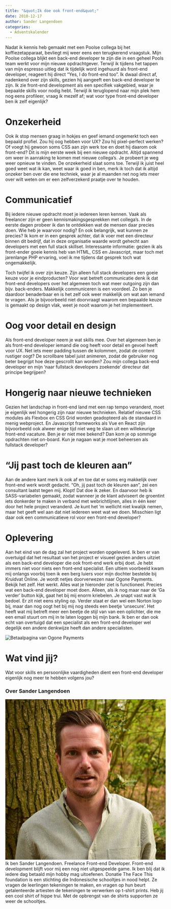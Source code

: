```yaml
---
title: "&quot;Ik doe ook front-end&quot;"
date: 2018-12-17
author: Sander Langendoen
categories: 
  - Adventskalender
---
```

Nadat ik kennis heb gemaakt met een Poolse collega bij het koffiezetapparaat, bevliegt mij weer eens een terugkerend vraagstuk. Mijn Poolse collega blijkt een back-end developer te zijn die in een geheel Pools team werkt voor mijn nieuwe opdrachtgever. Terwijl ik tijdens het tappen van mijn espresso uitleg dat ik tijdelijk word ingehuurd als front-end developer, reageert hij direct “Yes, I do front-end too”. Ik dwaal direct af, nadenkend over zijn skills, gezien hij aangeeft een back-end developer te zijn. Ik zie front-end development als een specifiek vakgebied, waar je bepaalde skills voor nodig hebt. Terwijl ik teruglopend naar mijn plek hem nog eens profileer, vraag ik mezelf af; wat voor type front-end developer ben ik zelf eigenlijk?

# Onzekerheid

Ook ik stop mensen graag in hokjes en geef iemand ongemerkt toch een bepaald profiel. Zou hij oog hebben voor UX? Zou hij pixel-perfect werken? Of voegt hij gewoon soms CSS aan zijn werk toe en doet hij daarom ook front-end? Dit is mijn eerste week bij een nieuwe opdracht. Altijd spannend om weer in aanraking te komen met nieuwe collega’s. Je probeert je weg weer opnieuw te vinden. De onzekerheid slaat soms toe. Terwijl ik juist heel goed weet wat ik kan, weet waar ik goed in ben, merk ik toch dat ik altijd onzeker ben over die ene techniek, waar je al maanden net nog iets meer over wilt weten om er een zelfverzekerd praatje over te houden.

# Communicatief

Bij iedere nieuwe opdracht moet je iedereen leren kennen. Vaak als freelancer zijn er geen kennismakingsgesprekken met collega’s. In de eerste dagen probeer ik dan te ontdekken wat de mensen daar precies doen. Wie heb je waarvoor nodig? En ook belangrijk, wat kunnen ze precies? Ik kom er in een gesprek achter, dat ik voer met een directeur binnen dit bedrijf, dat in deze organisatie waarde wordt gehecht aan developers met een full stack skillset. Interessante informatie: gezien ik als front-ender goeie kennis heb van HTML, CSS en Javascript, maar toch met jarenlange PHP ervaring, voel ik me tijdens dat gesprek toch wat ongemakkelijk.

Toch twijfel ik over zijn keuze. Zijn alleen full stack developers een goeie keuze voor je eindproducten? Voor wat betreft communicatie denk ik dat front-end developers over het algemeen toch wat meer outgoing zijn dan bijv. back-enders. Makkelijk communiceren is een voordeel. Zo ben je daardoor benaderbaar en is het zelf ook weer makkelijk om wat aan iemand te vragen. Als je bijvoorbeeld niet doorvraagt waarom een bepaalde keuze is gemaakt op design vlak, weet je nooit waarom je het implementeert.

# Oog voor detail en design

Als front-end developer neem je wat skills mee. Over het algemeen ben je als front-end developer iemand die oog heeft voor detail en gevoel heeft voor UX. Net iets meer padding tussen de kolommen, zodat de content rustiger oogt? De scrollbare tabel juist animeren, zodat de gebruiker nog beter begrijpt hoe deze gescrollt kan worden? Zou mijn collega back-end developer en mijn ‘naar fullstack developers zoekende’ directeur dat principe begrijpen?

# Hongerig naar nieuwe technieken

Gezien het landschap in front-end land met een rap tempo veranderd, moet je eigenlijk wel hongerig zijn naar nieuwe technieken. Relatief nieuwe CSS modules als Flexbox en CSS Grid worden geadopteerd als de standaard in menig webproject. En Javascript frameworks als Vue en React zijn bijvoorbeeld ook alweer enige tijd niet weg te slaan uit een willekeurige front-end vacature. Ben je er niet mee bekend? Dan kom je op sommige opdrachten niet on-board. Kun je nagaan wat je moet beheersen als fullstack developer?

# “Jij past toch de kleuren aan”

Aan de andere kant merk ik ook af en toe dat er soms erg makkelijk over front-end werk wordt gedacht. “Oh, jij past toch de kleuren aan”, zei een consultant laatst tegen mij. Klopt! Dat doe ik zeker. En daarvoor heb ik SASS-variabelen gemaakt, zodat wanneer je de klant adviseert de groentint iets donkerder te maken in verband met webrichtlijnen, alles in één keer door het hele project veranderd. Je kunt het ‘m wellicht niet kwalijk nemen, maar het geeft wel aan dat niet iedereen weet wat we doen. Misschien ligt daar ook een communicatieve rol voor een front-end developer?

# Oplevering

Aan het eind van de dag zal het project worden opgeleverd. Ik ben er van overtuigd dat het resultaat van het project er visueel gezien anders uitziet als een back-end developer die ook front-end werk erbij doet. Je hebt immers niet voor niets een front-end specialist. Een ultiem voorbeeld kwam mij onlangs voorbij toen ik een berg luiers voor mijn dochter bestelde bij Kruidvat Online. Je wordt netjes doorverwezen naar Ogone Payments. Bekijk het zelf. Het werkt. Alles wat je hieronder ziet is functioneel. Precies wat een back-end developer moet doen. Alleen, als ik nog maar naar de ‘Ga verder’ button kijk, gaat het bij mij enorm kriebelen. Je snapt vast wat ik bedoel. Er zit niet eens styling op. Verder staat er dan wel een Norton logo bij, maar dan nog oogt het bij mij nog steeds een beetje ‘unsecure’. Het heeft wat mij betreft meer een beetje de stijl van van een oplichter, die me een email stuurt om mij in te laten loggen bij mijn bank. Ik ben er dan ook echt van overtuigd dat een specialist als een front-end developer wel degelijk een andere denkwijze heeft dan andere specialisten.

![Betaalpagina van Ogone Payments](https://fronteers.nl/_img/adventskalender/ogone-payments.png)

# Wat vind jij?

Wat voor skills en persoonlijke vaardigheden dient een front-end developer eigenlijk nog meer te hebben volgens jou?

### Over Sander Langendoen
<img src="/_img/adventskalender/sanderlangendoen.jpg" alt="Foto van Sander Langendoen" class="floating-portrait" /> 
Ik ben Sander Langendoen. Freelance Front-end Developer. Front-end development blijft voor mij een nog niet uitgespeelde game. Ik ben blij dat ik iedere dag betaald mijn hobby mag uitoefenen.
Donatie
The Face This foundation is een stichting die Indonesische schooltjes in nood helpt. Ze vragen de leerlingen tekeningen te maken, en vragen op hun beurt getalenteerde artiesten de tekeningen te verwerken op t-shirt prints. Heb jij een cool shirt of hippe trui. Met de opbrengst van de shirts supporten ze weer de schooltjes.
